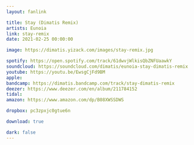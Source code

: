 ```yaml
---
layout: fanlink

title: Stay (Dimatis Remix)
artists: Eunoia
link: stay-remix
date: 2021-02-25 00:00:00

image: https://dimatis.yizack.com/images/stay-remix.jpg

spotify: https://open.spotify.com/track/61dwvjWlkisQbZNFUaawkY
soundcloud: https://soundcloud.com/dimatis/eunoia-stay-dimatis-remix
youtube: https://youtu.be/EwsgCjFd9BM
apple: 
bandcamp: https://dimatis.bandcamp.com/track/stay-dimatis-remix
deezer: https://www.deezer.com/en/album/211784152
tidal: 
amazon: https://www.amazon.com/dp/B08XWSSDWS

dropbox: pc3zpxjc0gtue6n

download: true

dark: false
---
```


